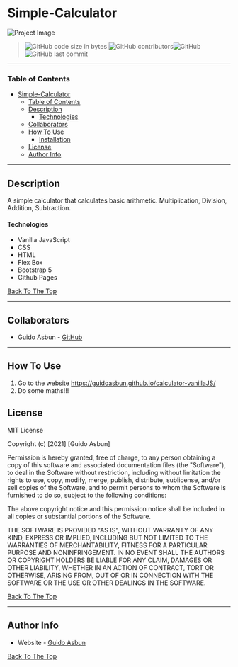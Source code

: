 # Simple-Calculator

![Project Image](https://guidoasbun.s3.amazonaws.com/Ambutrack-image.png)

> ![GitHub code size in bytes](https://img.shields.io/github/languages/code-size/guidoasbun/ambutrack) ![GitHub contributors](https://img.shields.io/github/contributors/guidoasbun/ambutrack)![GitHub](https://img.shields.io/github/license/guidoasbun/ambutrack) ![GitHub last commit](https://img.shields.io/github/last-commit/guidoasbun/Ambutrack)
>

---

### Table of Contents

- [Simple-Calculator](#Simple-Calculator)
    - [Table of Contents](#table-of-contents)
    - [Description](#description)
        - [Technologies](#technologies)
    - [Collaborators](#collaborators)
    - [How To Use](#how-to-use)
        - [Installation](#installation)
    - [License](#license)
    - [Author Info](#author-info)

---

## Description
A simple calculator that calculates basic arithmetic. Multiplication, Division,
Addition, Subtraction.
#### Technologies

- Vanilla JavaScript
- CSS
- HTML
- Flex Box
- Bootstrap 5
- Github Pages

[Back To The Top](#Simple-Calculator)

---

## Collaborators

- Guido Asbun - [GitHub](https://github.com/guidoasbun)

---

## How To Use

1. Go to the website https://guidoasbun.github.io/calculator-vanillaJS/
2. Do some maths!!!


## License

MIT License

Copyright (c) [2021] [Guido Asbun]

Permission is hereby granted, free of charge, to any person obtaining a copy
of this software and associated documentation files (the "Software"), to deal
in the Software without restriction, including without limitation the rights
to use, copy, modify, merge, publish, distribute, sublicense, and/or sell
copies of the Software, and to permit persons to whom the Software is
furnished to do so, subject to the following conditions:

The above copyright notice and this permission notice shall be included in all
copies or substantial portions of the Software.

THE SOFTWARE IS PROVIDED "AS IS", WITHOUT WARRANTY OF ANY KIND, EXPRESS OR
IMPLIED, INCLUDING BUT NOT LIMITED TO THE WARRANTIES OF MERCHANTABILITY,
FITNESS FOR A PARTICULAR PURPOSE AND NONINFRINGEMENT. IN NO EVENT SHALL THE
AUTHORS OR COPYRIGHT HOLDERS BE LIABLE FOR ANY CLAIM, DAMAGES OR OTHER
LIABILITY, WHETHER IN AN ACTION OF CONTRACT, TORT OR OTHERWISE, ARISING FROM,
OUT OF OR IN CONNECTION WITH THE SOFTWARE OR THE USE OR OTHER DEALINGS IN THE
SOFTWARE.

[Back To The Top](#Simple-Calculator)

---

## Author Info

- Website - [Guido Asbun](https://www.guido-asbun.com)

[Back To The Top](#Simple-Calculator)
